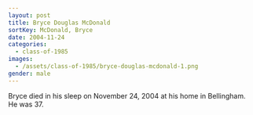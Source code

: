 ```yaml
---
layout: post
title: Bryce Douglas McDonald
sortKey: McDonald, Bryce
date: 2004-11-24
categories:
  - class-of-1985
images:
  - /assets/class-of-1985/bryce-douglas-mcdonald-1.png
gender: male
---
```

Bryce died in his sleep on November 24, 2004 at his home in Bellingham. He was 37.
